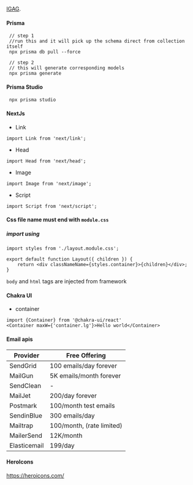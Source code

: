 [IGAG](https://igag.in).
#### Prisma
    
```
 // step 1
 //run this and it will pick up the schema direct from collection itself
 npx prisma db pull --force
 
 // step 2
 // this will generate corresponding models
 npx prisma generate
```

#### Prisma Studio
```
 npx prisma studio
```

#### NextJs
- Link
```
import Link from 'next/link';
```

- Head
```
import Head from 'next/head';
```

- Image
```
import Image from 'next/image';
```

- Script
```
import Script from 'next/script';
```

#### Css file name must end with `module.css`
##### import using

```
import styles from './layout.module.css';

export default function Layout({ children }) {
    return <div classNameName={styles.container}>{children}</div>;
}
```

`body` and `html` tags are injected from framework

#### Chakra UI

- container
```
import {Container} from '@chakra-ui/react'
<Container maxW={'container.lg'}>Hello world</Container>
```

#### Email apis
|Provider | Free Offering|
|---------|---------|
SendGrid | 100 emails/day forever
MailGun | 5K emails/month forever
SendClean | -
MailJet | 200/day forever
Postmark | 100/month test emails
SendinBlue | 300 emails/day
Mailtrap | 100/month, (rate limited)
MailerSend | 12K/month
Elasticemail | 199/day

#### HeroIcons
https://heroicons.com/